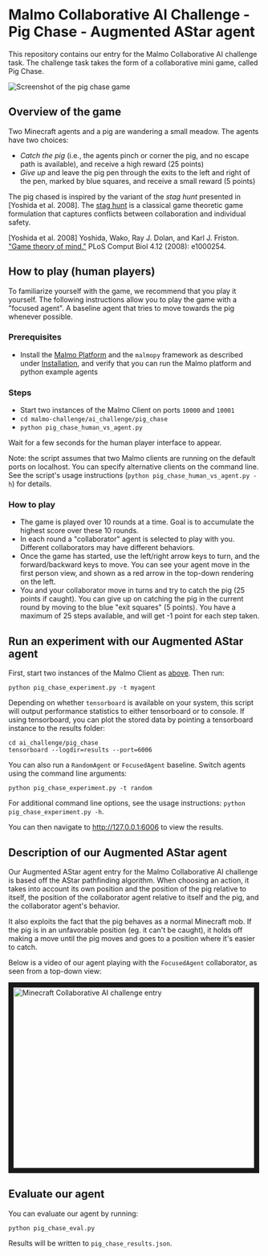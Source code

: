 # Malmo Collaborative AI Challenge - Pig Chase - Augmented AStar agent

This repository contains our entry for the Malmo Collaborative AI challenge task. The challenge task takes the form of a collaborative mini game, called Pig Chase.

![Screenshot of the pig chase game](pig-chase-overview.png?raw=true "Screenshot of the Pig Chase game")

## Overview of the game

Two Minecraft agents and a pig are wandering a small meadow. The agents have two choices:

- _Catch the pig_ (i.e., the agents pinch or corner the pig, and no escape path is available), and receive a high reward (25 points)
- _Give up_ and leave the pig pen through the exits to the left and right of the pen, marked by blue squares, and receive a small reward (5 points)

The pig chased is inspired by the variant of the _stag hunt_ presented in [Yoshida et al. 2008]. The [stag hunt](https://en.wikipedia.org/wiki/Stag_hunt) is a classical game theoretic game formulation that captures conflicts between collaboration and individual safety.

[Yoshida et al. 2008] Yoshida, Wako, Ray J. Dolan, and Karl J. Friston. ["Game theory of mind."](http://journals.plos.org/ploscompbiol/article?id=10.1371/journal.pcbi.1000254) PLoS Comput Biol 4.12 (2008): e1000254.


## How to play (human players)

To familiarize yourself with the game, we recommend that you play it yourself. The following instructions allow you to play the game with a "focused agent". A baseline agent that tries to move towards the pig whenever possible.

### Prerequisites

* Install the [Malmo Platform](https://github.com/Microsoft/malmo) and the `malmopy` framework as described under [Installation](../../README.md#installation), and verify that you can run the Malmo platform and python example agents

### Steps

* Start two instances of the Malmo Client on ports `10000` and `10001`
* `cd malmo-challenge/ai_challenge/pig_chase`
* `python pig_chase_human_vs_agent.py`

Wait for a few seconds for the human player interface to appear.

Note: the script assumes that two Malmo clients are running on the default ports on localhost. You can specify alternative clients on the command line. See the script's usage instructions (`python pig_chase_human_vs_agent.py -h`) for details.

### How to play

* The game is played over 10 rounds at a time. Goal is to accumulate the highest score over these 10 rounds.
* In each round a "collaborator" agent is selected to play with you. Different collaborators may have different behaviors.
* Once the game has started, use the left/right arrow keys to turn, and the forward/backward keys to move. You can see your agent move in the first person view, and shown as a red arrow in the top-down rendering on the left.
* You and your collaborator move in turns and try to catch the pig (25 points if caught). You can give up on catching the pig in the current round by moving to the blue "exit squares" (5 points). You have a maximum of 25 steps available, and will get -1 point for each step taken.

## Run an experiment with our Augmented AStar agent

First, start two instances of the Malmo Client as [above](#steps). Then run:

```
python pig_chase_experiment.py -t myagent
```

Depending on whether `tensorboard` is available on your system, this script will output performance statistics to either tensorboard or to console. If using tensorboard, you can plot the stored data by pointing a tensorboard instance to the results folder:

```
cd ai_challenge/pig_chase
tensorboard --logdir=results --port=6006
```

You can also run a `RandomAgent` or `FocusedAgent` baseline. Switch agents using the command line arguments:

```
python pig_chase_experiment.py -t random
```
For additional command line options, see the usage instructions: `python pig_chase_experiment.py -h`.

You can then navigate to http://127.0.0.1:6006 to view the results.

## Description of our Augmented AStar agent

Our Augmented AStar agent entry for the Malmo Collaborative AI challenge is based off the AStar pathfinding algorithm. When choosing an action, it takes into account its own position and the position of the pig relative to itself, the position of the collaborator agent relative to itself and the pig, and the collaborator agent's behavior.

It also exploits the fact that the pig behaves as a normal Minecraft mob. If the pig is in an unfavorable position (eg. it can't be caught), it holds off making a move until the pig moves and goes to a position where it's easier to catch.

Below is a video of our agent playing with the `FocusedAgent` collaborator, as seen from a top-down view:

<a href="http://www.youtube.com/watch?feature=player_embedded&v=lZ4elqLYdV0
" target="_blank"><img src="http://img.youtube.com/vi/lZ4elqLYdV0/0.jpg" 
alt="Minecraft Collaborative AI challenge entry" width="480" height="360" border="10" /></a>

## Evaluate our agent

You can evaluate our agent by running:

```
python pig_chase_eval.py
```
Results will be written to `pig_chase_results.json`.
